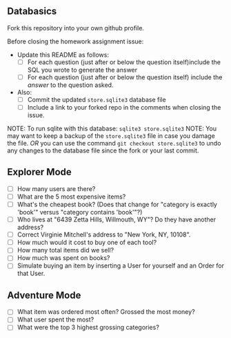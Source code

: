 ## Databasics

Fork this repository into your own github profile.

Before closing the homework assignment issue:

- Update this README as follows:
  - [ ] For each question (just after or below the question itself)include the SQL you wrote to generate the answer
  - [ ] For each question (just after or below the question itself) include the *answer* to the question asked.

- Also:
  - [ ] Commit the updated `store.sqlite3` database file
  - [ ] Include a link to your forked repo in the comments when closing the issue.

NOTE: To run sqlite with this database: `sqlite3 store.sqlite3`
NOTE: You may want to keep a backup of the `store.sqlite3` file in case you damage the file. *OR* you can use the command `git checkout store.sqlite3` to undo any changes to the database file since the fork or your last commit.

## Explorer Mode

- [ ] How many users are there?
- [ ] What are the 5 most expensive items?
- [ ] What's the cheapest book? (Does that change for "category is exactly 'book'" versus "category contains 'book'"?)
- [ ] Who lives at "6439 Zetta Hills, Willmouth, WY"? Do they have another address?
- [ ] Correct Virginie Mitchell's address to "New York, NY, 10108".
- [ ] How much would it cost to buy one of each tool?
- [ ] How many total items did we sell?
- [ ] How much was spent on books?
- [ ] Simulate buying an item by inserting a User for yourself and an Order for that User.

## Adventure Mode

- [ ] What item was ordered most often? Grossed the most money?
- [ ] What user spent the most?
- [ ] What were the top 3 highest grossing categories?
